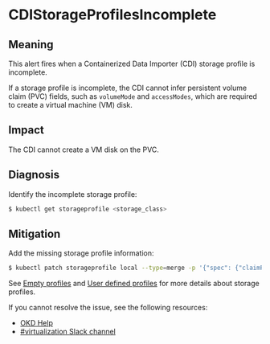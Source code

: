 # CDIStorageProfilesIncomplete

## Meaning

This alert fires when a Containerized Data Importer (CDI) storage profile is
incomplete.

If a storage profile is incomplete, the CDI cannot infer persistent volume claim
(PVC) fields, such as `volumeMode` and  `accessModes`, which are required to
create a virtual machine (VM) disk.

## Impact

The CDI cannot create a VM disk on the PVC.

## Diagnosis

Identify the incomplete storage profile:

```bash
$ kubectl get storageprofile <storage_class>
```

## Mitigation

Add the missing storage profile information:

```bash
$ kubectl patch storageprofile local --type=merge -p '{"spec": {"claimPropertySets": [{"accessModes": ["ReadWriteOnce"], "volumeMode": "Filesystem"}]}}'
```

<!--USstart-->
See [Empty profiles](https://github.com/kubevirt/containerized-data-importer/blob/main/doc/storageprofile.md#empty-storage-profile)
and [User defined profiles](https://github.com/kubevirt/containerized-data-importer/blob/main/doc/storageprofile.md#user-defined-storage-profile)
for more details about storage profiles.
<!--USend-->

<!--DS: If you cannot resolve the issue, log in to the
link:https://access.redhat.com[Customer Portal] and open a support case,
attaching the artifacts gathered during the Diagnosis procedure.-->
<!--USstart-->
If you cannot resolve the issue, see the following resources:

- [OKD Help](https://www.okd.io/help/)
- [#virtualization Slack channel](https://kubernetes.slack.com/channels/virtualization)
<!--USend-->
